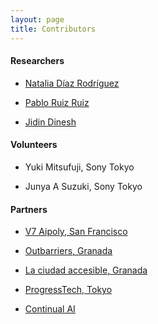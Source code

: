 ```yaml
---
layout: page
title: Contributors
---
```


#### Researchers                                                                           
* [Natalia Díaz Rodríguez](https://nataliadiaz.github.io)                             

* [Pablo Ruiz Ruiz](https://www.linkedin.com/in/pabloruizruiz/)                       

* [Jidin Dinesh](http://jidindinesh.github.io)

#### Volunteers
* Yuki Mitsufuji, Sony Tokyo

* Junya A Suzuki, Sony Tokyo

#### Partners
* [V7 Aipoly, San Francisco](https://www.aipoly.com/technology)

* [Outbarriers, Granada](https://outbarriers.com/en/)

* [La ciudad accesible, Granada](http://www.laciudadaccesible.com/donaciones/antonio.html)

* [ProgressTech, Tokyo](https://www.progresstech.jp)

* [Continual AI](http://continualai.org/)








